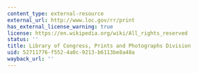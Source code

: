 ```yaml
---
content_type: external-resource
external_url: http://www.loc.gov/rr/print
has_external_license_warning: true
license: https://en.wikipedia.org/wiki/All_rights_reserved
status: ''
title: Library of Congress, Prints and Photographs Division
uid: 52711776-f552-4a0c-9213-b6113be8a48a
wayback_url: ''
---
```

